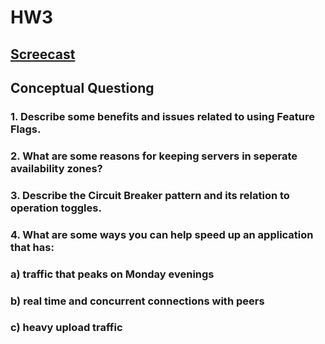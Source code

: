 # HW3

## [Screecast]()

## Conceptual Questiong

### 1. Describe some benefits and issues related to using Feature Flags.

### 2. What are some reasons for keeping servers in seperate availability zones?

### 3. Describe the Circuit Breaker pattern and its relation to operation toggles.

### 4. What are some ways you can help speed up an application that has:

### a) traffic that peaks on Monday evenings

### b) real time and concurrent connections with peers

### c) heavy upload traffic
